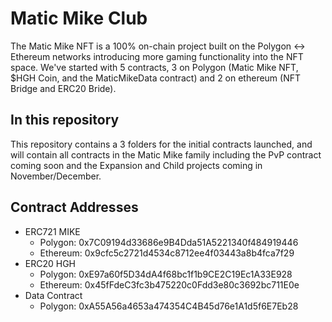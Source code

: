 # Matic Mike Club

The Matic Mike NFT is a 100% on-chain project built on the Polygon <-> Ethereum networks introducing more gaming functionality into the NFT space. We've started with 5 contracts, 3 on Polygon (Matic Mike NFT, $HGH Coin, and the MaticMikeData contract) and 2 on ethereum (NFT Bridge and ERC20 Bride).

## In this repository

This repository contains a 3 folders for the initial contracts launched, and will contain all contracts in the Matic Mike family including the PvP contract coming soon and the Expansion and Child projects coming in November/December.

## Contract Addresses

- ERC721 MIKE
    - Polygon: 0x7C09194d33686e9B4Dda51A5221340f484919446
    - Ethereum: 0x9cfc5c2721d4534c8712ee4f03443a8b4fca7f29
- ERC20 HGH
    - Polygon: 0xE97a60f5D34dA4f68bc1f1b9CE2C19Ec1A33E928
    - Ethereum: 0x45fFdeC3fc3b475220c0Fdd3e80c3692bc711E0e
- Data Contract
    - Polygon: 0xA55A56a4653a474354C4B45d76e1A1d5f6E7Eb28